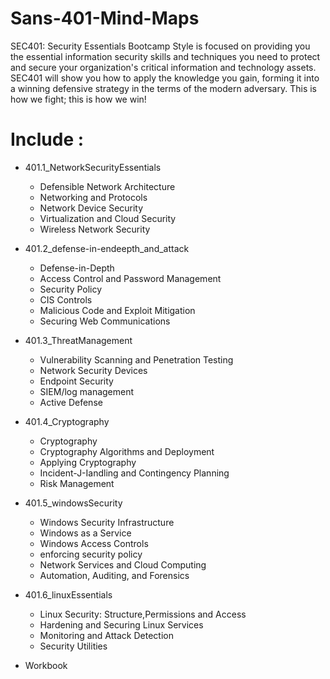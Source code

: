 # Sans-401-Mind-Maps

SEC401: Security Essentials Bootcamp Style is focused on providing you the essential information security skills and techniques you need to protect and secure your organization's critical information and technology assets. SEC401 will show you how to apply the knowledge you gain, forming it into a winning defensive strategy in the terms of the modern adversary. This is how we fight; this is how we win!

# Include : 

  - 401.1_NetworkSecurityEssentials
    - Defensible Network Architecture 
    - Networking and Protocols 
    - Network Device Security 
    - Virtualization and Cloud Security 
    - Wireless Network Security   
  - 401.2_defense-in-endeepth_and_attack
    - Defense-in-Depth 
    - Access Control and Password Management 
    - Security Policy
    - CIS Controls 
    - Malicious Code and Exploit Mitigation 
    - Securing Web Communications 
  - 401.3_ThreatManagement
    - Vulnerability Scanning and Penetration Testing 
    - Network Security Devices
    - Endpoint Security
    - SIEM/log management
    - Active Defense  
  - 401.4_Cryptography
    - Cryptography
    - Cryptography Algorithms and Deployment 
    - Applying Cryptography 
    - Incident-J-Iandling and Contingency Planning 
    - Risk Management 
  - 401.5_windowsSecurity
    - Windows Security Infrastructure 
    - Windows as a Service 
    - Windows Access Controls 
    - enforcing security policy
    - Network Services and Cloud Computing 
    - Automation, Auditing, and Forensics 
  - 401.6_linuxEssentials
    - Linux Security: Structure,Permissions and Access 
    - Hardening and Securing Linux Services 
    - Monitoring and Attack Detection 
    - Security Utilities 
  
  - Workbook
